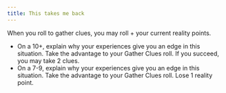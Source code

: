 ```yaml
---
title: This takes me back
---
```


When you roll to gather clues, you may roll + your current reality points.

- On a 10+, explain why your experiences give you an edge in this situation. Take the advantage to your Gather Clues roll. If you succeed, you may take 2 clues.
- On a 7-9, explain why your experiences give you an edge in this situation. Take the advantage to your Gather Clues roll. Lose 1 reality point.
